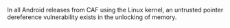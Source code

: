 In all Android releases from CAF using the Linux kernel, an untrusted pointer dereference vulnerability exists in the unlocking of memory.